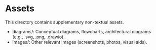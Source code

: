 # Assets

This directory contains supplementary non-textual assets.

* diagrams/: Conceptual diagrams, flowcharts, architectural diagrams (e.g.,
  .svg, .png, .drawio).
* images/: Other relevant images (screenshots, photos, visual aids).
